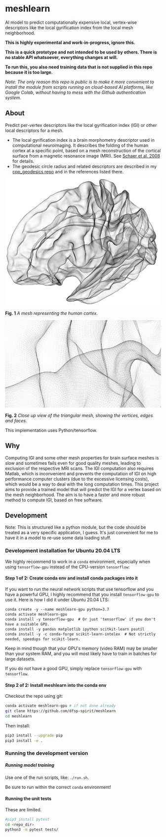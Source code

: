 # meshlearn
AI model to predict computationally expensive local, vertex-wise descriptors like the local gyrification index from the local mesh neighborhood.

**This is highly experimental and work-in-progress, ignore this.**

**This is a quick prototype and not intended to be used by others. There is no stable API whatsoever, everything changes at will.**

**To run this, you also need training data that is not supplied in this repo because it is too large.**

*Note: The only reason this repo is public is to make it more convenient to install the module from scripts running on cloud-based AI platforms, like Google Colab, without having to mess with the Github authentication system.*

## About

Predict per-vertex descriptors like the local gyrification index (lGI) or other local descriptors for a mesh.

* The local gyrification index is a brain morphometry descriptor used in computational neuroimaging. It describes the folding of the human cortex at a specific point, based on a mesh reconstruction of the cortical surface from a magnetic resonance image (MRI). See [Schaer et al. 2008](https://doi.org/10.1109/TMI.2007.903576) for details.
* The geodesic circle radius and related descriptors are described in my [cpp_geodesics repo](https://github.com/dfsp-spirit/cpp_geodesics) and in the references listed there.


![Vis1](./web/brain_mesh_full.jpg?raw=true "Brain mesh, white surface.")

**Fig. 1** *A mesh representing the human cortex.*

![Vis2](./web/brain_mesh_vertices.jpg?raw=true "Brain mesh, zoomed view that shows the mesh structure.")

**Fig. 2** *Close up view of the triangular mesh, showing the vertices, edges and faces.*

This implementation uses Python/tensorflow.

## Why

Computing lGI and some other mesh properties for brain surface meshes is slow and sometimes fails even for good quality meshes, leading to exclusion of the respective MRI scans. The lGI computation also requires Matlab, which is inconvenient and prevents the computation of lGI on high performance computer clusters (due to the excessive licensing costs), which would be a way to deal with the long computation times. This project aims to provide a trained model that will predict the lGI for a vertex based on the mesh neighborhood. The aim is to have a faster and more robust method to compute lGI, based on free software.

## Development

Note: This is structured like a python module, but the code should be treated as a very specific application, I guess. It's just convenient for me to have it in a model to re-use some data loading stuff.


### Development installation for Ubuntu 20.04 LTS

We highly recommend to work in a `conda` environment, especially when using `tensorflow-gpu` instead of the CPU-version `tensorflow`:


#### Step 1 of 2: Create conda env and install conda packages into it

If you want to run the neural network scripts that use tensorflow and you have a powerful GPU, I highly recommend that you install `tensorflow-gpu` to use it. Here is how I did it under Ubuntu 20.04 LTS:

```shell
conda create -y --name meshlearn-gpu python=3.7
conda activate meshlearn-gpu
conda install -y tensorflow-gpu  # Or just 'tensorflow' if you don't have a suitable GPU.
conda install -y pandas matplotlib ipython scitkit-learn psutil
conda install -y -c conda-forge scikit-learn-intelex  # Not strictly needed, speedups for scikit-learn.
```

Keep in mind though that your GPU's memory (video RAM) may be smaller than your system RAM, and you will most likely have to train in batches for large datasets.

If you do not have a good GPU, simply replace `tensorflow-gpu` with `tensorflow`.

#### Step 2 of 2: Install meshlearn into the conda env ####

Checkout the repo using git:

```bash
conda activate meshlearn-gpu # if not done already
git clone https://github.com/dfsp-spirit/meshlearn
cd meshlearn
```

Then install:

```bash
pip3 install --upgrade pip
pip3 install -e .
```

### Running the development version

##### Running model training

Use one of the run scripts, like: `./run.sh`.

Be sure to run within the correct `conda` environment!


#### Running the unit tests

These are limited.

```bash
#pip3 install pytest
cd <repo_dir>
python3 -m pytest tests/
```
